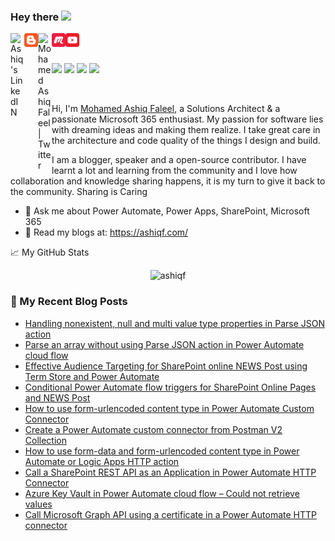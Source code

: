 ### Hey there <img src="https://media.giphy.com/media/hvRJCLFzcasrR4ia7z/giphy.gif" width="25px">
<a href="https://www.linkedin.com/in/ashiqf/">
  <img align="left" alt="Ashiq's LinkedIN" width="22px" src="https://raw.githubusercontent.com/peterthehan/peterthehan/master/assets/linkedin.svg" />
</a>
<a href="https://ashiqf.com">
  <img align="left" alt="Mohamed Ashiq Faleel | Blog" width="22px" src="https://github.com/edent/SuperTinyIcons/blob/master/images/svg/blogger.svg" />
</a>
<a href="https://twitter.com/AshiqfFaleel">
  <img align="left" alt="Mohamed Ashiq Faleel | Twitter" width="22px" src="https://raw.githubusercontent.com/peterthehan/peterthehan/master/assets/twitter.svg" />
</a>
<a href="https://www.meetup.com/cloudjourneyusergroup">
  <img align="left" alt="Cloud Journey User Group" width="22px" src="https://github.com/edent/SuperTinyIcons/blob/master/images/svg/meetup.svg" />
</a>
<a href="https://www.youtube.com/channel/UC8jaFS5wRoWiJovftvBXcQw">
  <img align="left" alt="Mohamed Ashiq Faleel Youtube Channel" width="22px" src="https://github.com/edent/SuperTinyIcons/blob/master/images/svg/youtube.svg" />
</a><br /><br />

![](https://img.shields.io/badge/Microsoft-MVP-blue)
![](https://img.shields.io/badge/Microsoft-MCT-red)
![](https://img.shields.io/badge/Microsoft%20365-Consultant-D03902)
![](https://img.shields.io/badge/Power%20Platform-Consultant-702670)


<br />

Hi, I'm [Mohamed Ashiq Faleel](https://ashiqf.com/), a Solutions Architect & a passionate Microsoft 365 enthusiast. My passion for software lies with dreaming ideas and making them realize. I take great care in the architecture and code quality of the things I design and build.

I am a blogger, speaker and a open-source contributor. I have learnt a lot and learning from the community and I love how collaboration and knowledge sharing happens, it is my turn to give it back to the community. Sharing is Caring
- 💬 Ask me about Power Automate, Power Apps, SharePoint, Microsoft 365
- 📰 Read my blogs at: https://ashiqf.com/

📈 My GitHub Stats

<p align="center"> <img src="https://github-readme-stats.vercel.app/api?username=ashiqf&show_icons=true&theme=gotham" alt="ashiqf" />
  
### 📙 My Recent Blog Posts
<!--START_SECTION:feed-->
* [Handling nonexistent, null and multi value type properties in Parse JSON action](https:&#x2F;&#x2F;ashiqf.com&#x2F;2021&#x2F;12&#x2F;31&#x2F;handling-nonexistent-null-and-multi-value-type-properties-in-parse-json-action&#x2F;)
* [Parse an array without using Parse JSON action in Power Automate cloud flow](https:&#x2F;&#x2F;ashiqf.com&#x2F;2021&#x2F;12&#x2F;31&#x2F;parse-an-array-without-using-parse-json-action-in-power-automate-cloud-flow&#x2F;)
* [Effective Audience Targeting for SharePoint online NEWS Post using Term Store and Power Automate](https:&#x2F;&#x2F;ashiqf.com&#x2F;2021&#x2F;12&#x2F;31&#x2F;effective-audience-targeting-for-sharepoint-online-news-post-using-term-store-and-power-automate&#x2F;)
* [Conditional Power Automate flow triggers for SharePoint Online Pages and NEWS Post](https:&#x2F;&#x2F;ashiqf.com&#x2F;2021&#x2F;12&#x2F;06&#x2F;conditional-power-automate-flow-triggers-for-sharepoint-online-pages-and-news-post&#x2F;)
* [How to use form-urlencoded content type in Power Automate Custom Connector](https:&#x2F;&#x2F;ashiqf.com&#x2F;2021&#x2F;11&#x2F;07&#x2F;how-to-use-form-urlencoded-content-type-in-power-automate-custom-connector&#x2F;)
* [Create a Power Automate custom connector from Postman V2 Collection](https:&#x2F;&#x2F;ashiqf.com&#x2F;2021&#x2F;07&#x2F;29&#x2F;create-a-power-automate-custom-connector-from-postman-v2-collection&#x2F;)
* [How to use form-data and form-urlencoded content type in Power Automate or Logic Apps HTTP action](https:&#x2F;&#x2F;ashiqf.com&#x2F;2021&#x2F;07&#x2F;25&#x2F;how-to-use-form-data-and-form-urlencoded-content-type-in-power-automate-or-logic-apps-http-action&#x2F;)
* [Call a SharePoint REST API as an Application in Power Automate HTTP Connector](https:&#x2F;&#x2F;ashiqf.com&#x2F;2021&#x2F;07&#x2F;18&#x2F;call-a-sharepoint-rest-api-as-an-application-in-power-automate-http-connector&#x2F;)
* [Azure Key Vault in Power Automate cloud flow – Could not retrieve values](https:&#x2F;&#x2F;ashiqf.com&#x2F;2021&#x2F;07&#x2F;18&#x2F;azure-key-vault-in-power-automate-cloud-flow-could-not-retrieve-values&#x2F;)
* [Call Microsoft Graph API using a certificate in a Power Automate HTTP connector](https:&#x2F;&#x2F;ashiqf.com&#x2F;2021&#x2F;07&#x2F;05&#x2F;call-microsoft-graph-api-using-a-certificate-in-a-power-automate-http-connector&#x2F;)
<!--END_SECTION:feed-->
